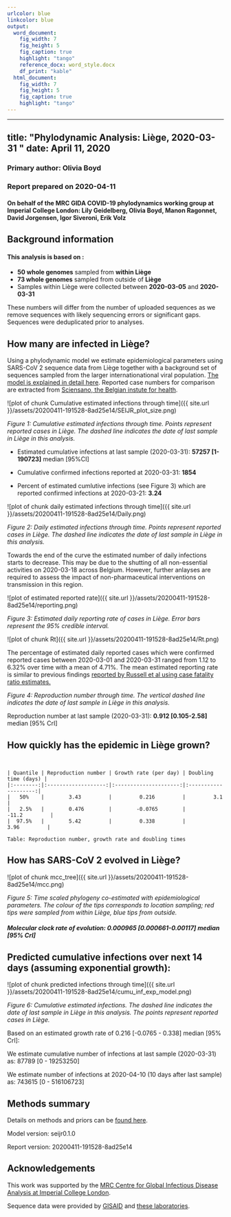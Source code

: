 ```yaml
---
urlcolor: blue
linkcolor: blue
output:
  word_document:
    fig_width: 7
    fig_height: 5
    fig_caption: true
    highlight: "tango"
    reference_docx: word_style.docx
    df_print: "kable"
  html_document:
    fig_width: 7
    fig_height: 5
    fig_caption: true
    highlight: "tango"
---
```









---
title: "Phylodynamic Analysis: Liège, 2020-03-31 "
date: April 11, 2020
---





### Primary author: Olivia Boyd

### Report prepared on 2020-04-11

#### On behalf of the MRC GIDA COVID-19 phylodynamics working group at Imperial College London: Lily Geidelberg, Olivia Boyd, Manon Ragonnet, David Jorgensen,  Igor Siveroni, Erik Volz




## Background information  




#### This analysis is based on : 
  
* **50 whole genomes** sampled from **within Liège**
* **73 whole genomes** sampled from outside of **Liège**
* Samples within Liège were collected between **2020-03-05** and **2020-03-31**


These numbers will differ from the number of uploaded sequences as we remove sequences with likely sequencing errors or significant gaps. Sequences were deduplicated prior to analyses. 


<!-- ##### To add: [optional plot of sample distribution through time] -->



## How many are infected in Liège?

Using a phylodynamic model we estimate epidemiological parameters using SARS-CoV 2 sequence data from Liège together with a background set of sequences sampled from the larger internationational viral population. [The model is explained in detail here](http://whoinfectedwhom.org/seijr0.1.0_methods.pdf). Reported case numbers for comparison are extracted from [Sciensano, the Belgian instute for health](https://epistat.wiv-isp.be/covid/).




![plot of chunk Cumulative estimated infections through time]({{ site.url }}/assets/20200411-191528-8ad25e14/SEIJR_plot_size.png)

*Figure 1: Cumulative estimated infections through time. Points represent reported cases in Liège. The dashed line indicates the date of last sample in Liège in this analysis.*


* Estimated cumulative infections at last sample (2020-03-31): **57257 [1-190723]** median [95%CI]

* Cumulative confirmed infections reported at 2020-03-31: **1854**

* Percent of estimated cumlutive infections (see Figure 3) which are reported confirmed infections at 2020-03-21: **3.24**

<!-- * Cumulative number of active infections at 2020-03-31:   -->



![plot of chunk daily estimated infections through time]({{ site.url }}/assets/20200411-191528-8ad25e14/Daily.png)

*Figure 2: Daily estimated infections through time. Points represent reported cases in Liège. The dashed line indicates the date of last sample in Liège in this analysis.*

Towards the end of the curve the estimated number of daily infections starts to decrease. This may be due to the shutting of all non-essential activities on 2020-03-18 across Belgium. However, further anlayses are required to assess the impact of non-pharmaceutical interventions on transmission in this region. 

![plot of estimated reported rate]({{ site.url }}/assets/20200411-191528-8ad25e14/reporting.png)

*Figure 3: Estimated daily reporting rate of cases in Liège. Error bars represent the 95% credible interval.*


![plot of chunk Rt]({{ site.url }}/assets/20200411-191528-8ad25e14/Rt.png)

The percentage of estimated daily reported cases which were confirmed reported cases between 2020-03-01 and 2020-03-31 ranged from 1.12 to 6.32% over time with a mean of 4.71%. The mean estimated reporting rate is similar to previous findings [reported by Russell et al using case fatality ratio estimates.](https://cmmid.github.io/topics/covid19/severity/global_cfr_estimates.html) 

*Figure 4: Reproduction number through time. The vertical dashed line indicates the date of last sample in Liège in this analysis.*

Reproduction number at last sample (2020-03-31): **0.912 [0.105-2.58]** median [95% CrI]


## How quickly has the epidemic in Liège grown?




```


| Quantile | Reproduction number | Growth rate (per day) | Doubling time (days) |
|:--------:|:-------------------:|:---------------------:|:--------------------:|
|   50%    |        3.43         |         0.216         |         3.1          |
|   2.5%   |        0.476        |        -0.0765        |        -11.2         |
|  97.5%   |        5.42         |         0.338         |         3.96         |

Table: Reproduction number, growth rate and doubling times
```






## How has SARS-CoV 2 evolved in Liège?



![plot of chunk mcc_tree]({{ site.url }}/assets/20200411-191528-8ad25e14/mcc.png)

*Figure 5: Time scaled phylogeny co-estimated with epidemiological parameters. The colour of the tips corresponds to location sampling; red tips were sampled from within Liège, blue tips from outside.*



##### Molecular clock rate of evolution: **0.000965 [0.000661-0.00117]** median [95% CrI]  

<!-- #### (optional) Number of introductions into Liège (someone needs to write code to compute this) -->




## Predicted cumulative infections over next 14 days (assuming exponential growth):



![plot of chunk predicted infections through time]({{ site.url }}/assets/20200411-191528-8ad25e14/cumu_inf_exp_model.png)

*Figure 6: Cumulative estimated infections. The dashed line indicates the date of last sample in Liège in this analysis. The points represent reported cases in Liège.*

Based on an estimated growth rate of 0.216 [-0.0765 - 0.338] median [95% CrI]:  

We estimate cumulative number of infections at last sample (2020-03-31) as: 87789 [0 - 19253250]

We estimate number of infections at 2020-04-10 (10 days after last sample) as: 743615 [0 - 516106723]  




## Methods summary



Details on methods and priors can be [found here](http://whoinfectedwhom.org/seijr0.1.0_methods.pdf).


Model version: seijr0.1.0

Report version: 20200411-191528-8ad25e14


## Acknowledgements

This work was supported by the [MRC Centre for Global Infectious Disease Analysis at Imperial College London](https://www.imperial.ac.uk/mrc-global-infectious-disease-analysis).

Sequence data were provided by [GISAID](http://www.epicov.org) and [these laboratories](http://whoinfectedwhom.org/gisaid_cov2020_acknowledgement_table.xls).


